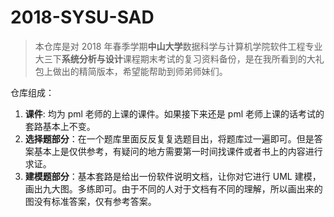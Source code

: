 # 2018-SYSU-SAD



> 
>
> 本仓库是对 2018 年春季学期**中山大学**数据科学与计算机学院软件工程专业大三下**系统分析与设计**课程期末考试的复习资料备份，是在我所看到的大礼包上做出的精简版本，希望能帮助到师弟师妹们。
>
> 



仓库组成：

1. **课件**: 均为 pml 老师的上课的课件。如果接下来还是 pml 老师上课的话考试的套路基本上不变。
2. **选择题部分**：在一个题库里面反反复复选题目出，将题库过一遍即可。但是答案基本上是仅供参考，有疑问的地方需要第一时间找课件或者书上的内容进行求证。
3. **建模题部分**：基本套路是给出一份软件说明文档，让你对它进行 UML 建模，画出九大图。多练即可。由于不同的人对于文档有不同的理解，所以画出来的图没有标准答案，仅有参考答案。